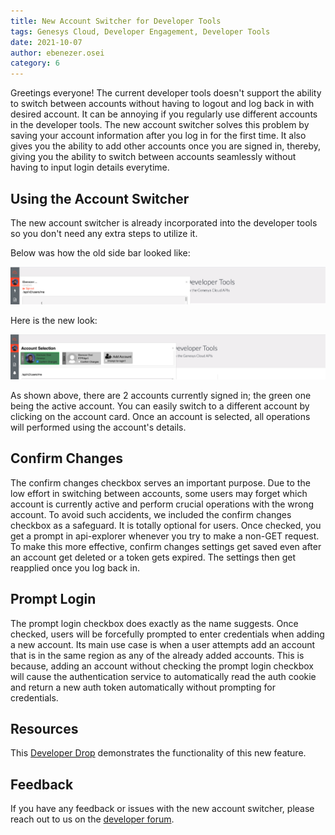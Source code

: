 ```yaml
---
title: New Account Switcher for Developer Tools
tags: Genesys Cloud, Developer Engagement, Developer Tools
date: 2021-10-07
author: ebenezer.osei
category: 6
---
```


Greetings everyone! The current developer tools doesn't support the ability to switch between accounts without having to logout and log back in with desired account. It can be annoying if you regularly use different accounts in the developer tools. The new account switcher solves this problem by saving your account information after you log in for the first time. It also gives you the ability to add other accounts once you are signed in, thereby, giving you the ability to switch between accounts seamlessly without having to input login details everytime.

## Using the Account Switcher

The new account switcher is already incorporated into the developer tools so you don't need any extra steps to utilize it.

Below was how the old side bar looked like:

![Old Account Switcher](old_account_switcher.png)

Here is the new look:

![New Account Switcher](new_account_switcher.png)

As shown above, there are 2 accounts currently signed in; the green one being the active account. You can easily switch to a different account by clicking on the account card. Once an account is selected, all operations will performed using the account's details.

## Confirm Changes

The confirm changes checkbox serves an important purpose. Due to the low effort in switching between accounts, some users may forget which account is currently active and perform crucial operations with the wrong account. To avoid such accidents, we included the confirm changes checkbox as a safeguard. It is totally optional for users. Once checked, you get a prompt in api-explorer whenever you try to make a non-GET request. To make this more effective, confirm changes settings get saved even after an account get deleted or a token gets expired. The settings then get reapplied once you log back in.

## Prompt Login

The prompt login checkbox does exactly as the name suggests. Once checked, users will be forcefully prompted to enter credentials when adding a new account. Its main use case is when a user attempts add an account that is in the same region as any of the already added accounts. This is because, adding an account without checking the prompt login checkbox will cause the authentication service to automatically read the auth cookie and return a new auth token automatically without prompting for credentials.

## Resources

This [Developer Drop](https://www.youtube.com/watch?v=F0sIpIfoa0k) demonstrates the functionality of this new feature.

## Feedback

If you have any feedback or issues with the new account switcher, please reach out to us on the [developer forum](/forum/).
